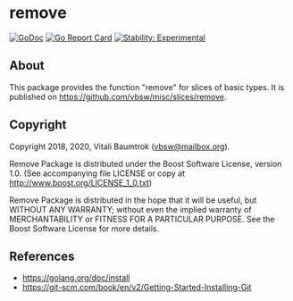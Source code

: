 # remove

[![GoDoc](https://godoc.org/github.com/vbsw/misc/slices/remove?status.svg)](https://godoc.org/github.com/vbsw/misc/slices/remove) [![Go Report Card](https://goreportcard.com/badge/github.com/vbsw/misc/remove)](https://goreportcard.com/report/github.com/vbsw/misc/remove) [![Stability: Experimental](https://masterminds.github.io/stability/experimental.svg)](https://masterminds.github.io/stability/experimental.html)

## About
This package provides the function "remove" for slices of basic types. It is published on <https://github.com/vbsw/misc/slices/remove>.

## Copyright
Copyright 2018, 2020, Vitali Baumtrok (vbsw@mailbox.org).

Remove Package is distributed under the Boost Software License, version 1.0. (See accompanying file LICENSE or copy at http://www.boost.org/LICENSE_1_0.txt)

Remove Package is distributed in the hope that it will be useful, but WITHOUT ANY WARRANTY; without even the implied warranty of MERCHANTABILITY or FITNESS FOR A PARTICULAR PURPOSE. See the Boost Software License for more details.

## References
- https://golang.org/doc/install
- https://git-scm.com/book/en/v2/Getting-Started-Installing-Git
